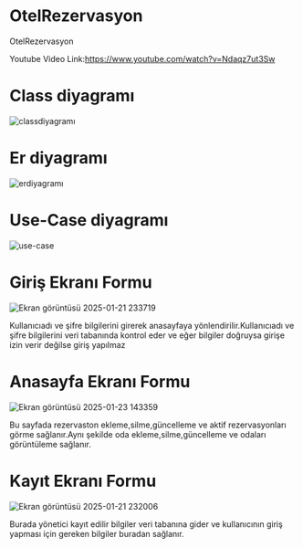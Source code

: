 # OtelRezervasyon
 OtelRezervasyon

Youtube Video Link:https://www.youtube.com/watch?v=Ndaqz7ut3Sw
 
# Class diyagramı
![classdiyagramı](https://github.com/user-attachments/assets/32241dba-0fd5-4ba3-bc96-0f4c3289b857)

# Er diyagramı
![erdiyagramı](https://github.com/user-attachments/assets/2b96313f-067d-4070-aa4b-81d1e1b5fd3f)

# Use-Case diyagramı
![use-case](https://github.com/user-attachments/assets/06ef3a67-6f1c-4855-9910-9c2856ee988f)

# Giriş Ekranı Formu

![Ekran görüntüsü 2025-01-21 233719](https://github.com/user-attachments/assets/ff6ca01d-c1b1-416e-8c71-3bc1debe58b0)

Kullanıcıadı ve şifre bilgilerini girerek anasayfaya yönlendirilir.Kullanıcıadı ve şifre bilgilerini veri tabanında kontrol eder ve eğer bilgiler doğruysa girişe izin verir değilse giriş yapılmaz

# Anasayfa Ekranı Formu

![Ekran görüntüsü 2025-01-23 143359](https://github.com/user-attachments/assets/5c7a6c1f-f51b-4878-bcc9-62f398f0351b)

Bu sayfada rezervaston ekleme,silme,güncelleme ve aktif rezervasyonları görme sağlanır.Aynı şekilde oda ekleme,silme,güncelleme ve odaları görüntüleme sağlanır.

# Kayıt Ekranı Formu

![Ekran görüntüsü 2025-01-21 232006](https://github.com/user-attachments/assets/08bb0cdb-ef4f-4c8c-b58f-44f0b5de4261)

Burada yönetici kayıt edilir bilgiler veri tabanına gider ve kullanıcının giriş yapması için gereken bilgiler buradan sağlanır.
